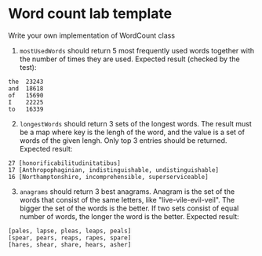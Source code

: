 # Word count lab template

Write your own implementation of WordCount class

1. `mostUsedWords` should return 5 most frequently used words together with the number of times they are used. Expected result (checked by the test):

```
the  23243
and  18618
of   15690
I    22225
to   16339
```

2. `longestWords` should return 3 sets of the longest words. The result must be a map where key is the lengh of the word, and the value is a set of words of the given lengh. Only top 3 entries should be returned. Expected result:

```
27 [honorificabilitudinitatibus]
17 [Anthropophaginian, indistinguishable, undistinguishable] 
16 [Northamptonshire, incomprehensible, superserviceable]
```

3. `anagrams` should return 3 best anagrams. Anagram is the set of the words that consist of the same letters, like "live-vile-evil-veil". The bigger the set of the words is the better. If two sets consist of equal number of words, the longer the word is the better. Expected result:

```
[pales, lapse, pleas, leaps, peals]
[spear, pears, reaps, rapes, spare]
[hares, shear, share, hears, asher]
```
